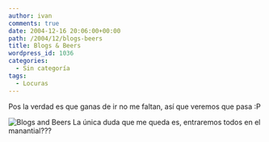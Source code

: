 ```yaml
---
author: ivan
comments: true
date: 2004-12-16 20:06:00+00:00
path: /2004/12/blogs-beers
title: Blogs & Beers
wordpress_id: 1036
categories:
  - Sin categoría
tags:
  - Locuras
---
```


Pos la verdad es que ganas de ir no me faltan, así que veremos que pasa :P

![Blogs and Beers](https://www.ecuablogs.com/blogsandbeers2.jpg) La única duda que me queda es, entraremos todos en el manantial???
